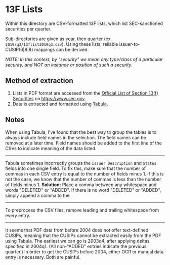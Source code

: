 # 13F Lists

Within this directory are CSV-formatted 13F lists, which list SEC-sanctioned securities per quarter.

Sub-directories are given as year, then quarter (ex. `2019/q3/13flist2019q3.csv`).  Using these lists, reliable issuer-to-CUSIP(6|8|9) mappings can be derived.

*NOTE: In this context, by "security" we mean any type/class of a particular security, and NOT an instance or position of such a security.*

## Method of extraction

1. Lists in PDF format are accessed from the [Official List of Section 13(f) Securities](https://www.sec.gov/divisions/investment/13flists.htm) on https://www.sec.gov.
2. Data is extracted and formatted using [Tabula](https://github.com/tabulapdf/tabula).

## Notes

When using Tabula, I've found that the best way to group the tables is to always include field names in the selection.
The field names can be removed at a later time.
Field names should be added to the first line of the CSVs to indicate meaning of the data listed.

---

Tabula sometimes incorrectly groups the `Issuer Description` and `Status` fields into one single field.
To fix this, make sure that the number of commas in each CSV entry is equal to the number of fields minus 1.
If this is not the case, we know that the number of commas is less than the number of fields minus 1.
**Solution:** Place a comma between any whitespace and words "DELETED" or "ADDED".
If there is no word "DELETED" or "ADDED", simply append a comma to the 

---

To preprocess the CSV files, remove leading and trailing whitespace from every entry.

---

It seems that PDF data from before 2004 does not offer text-defined CUSIPs, meaning that the CUSIPs cannot be extracted easily from the PDF using Tabula.
The earliest we can go is 2003q4, after applying deltas specified in 2004q1. (All non-"ADDED" entries indicate the previous quarter.)
In order to get the CUSIPs before 2004, either OCR or manual data entry is necessary.  Both are painful.

